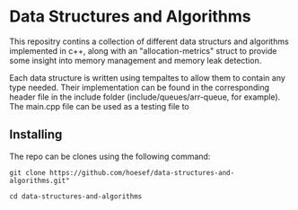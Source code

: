 # Data Structures and Algorithms
This repositry contins a collection of different data structurs and algorithms implemented in c++, along with an "allocation-metrics" struct to provide some insight into memory management and memory leak detection.

Each data structure is written using tempaltes to allow them to contain any type needed. Their implementation can be found in the corresponding header file in the include folder (include/queues/arr-queue, for example). The main.cpp file can be used as a testing file to 

## Installing
The repo can be clones using the following command:
```git
git clone https://github.com/hoesef/data-structures-and-algorithms.git"

cd data-structures-and-algorithms
```



